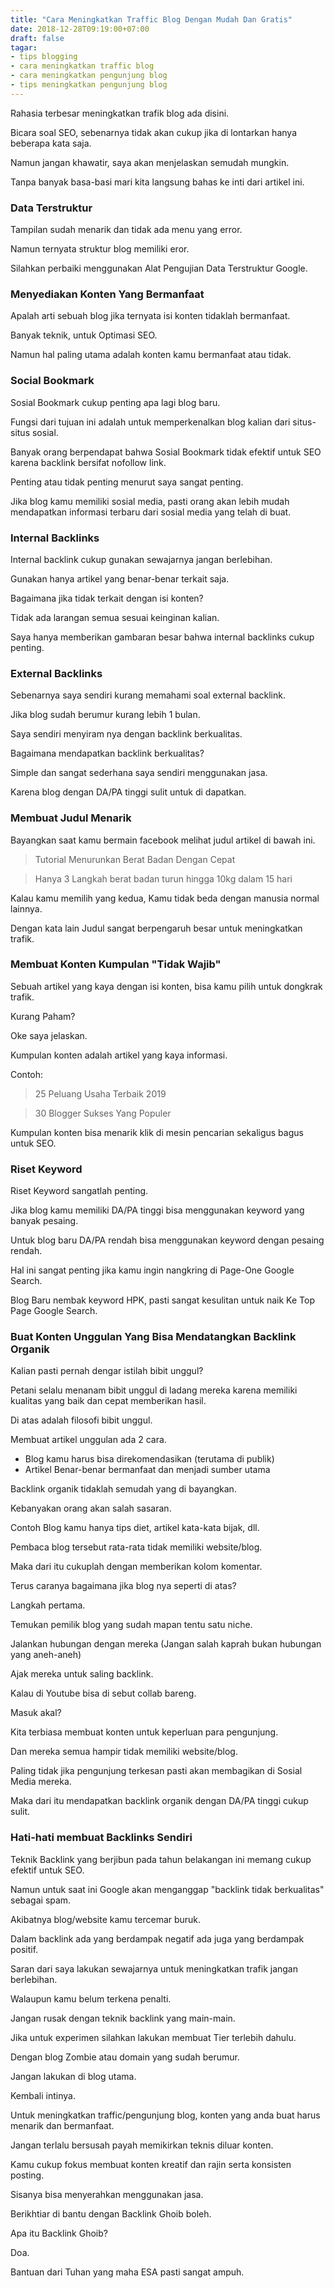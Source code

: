 ```yaml
---
title: "Cara Meningkatkan Traffic Blog Dengan Mudah Dan Gratis"
date: 2018-12-28T09:19:00+07:00
draft: false
tagar: 
- tips blogging
- cara meningkatkan traffic blog
- cara meningkatkan pengunjung blog
- tips meningkatkan pengunjung blog
---
```


Rahasia terbesar meningkatkan trafik blog ada disini.

Bicara soal SEO, sebenarnya tidak akan cukup jika di lontarkan hanya beberapa kata saja.

Namun jangan khawatir, saya akan menjelaskan semudah mungkin.

Tanpa banyak basa-basi mari kita langsung bahas ke inti dari artikel ini.

### Data Terstruktur

Tampilan sudah menarik dan tidak ada menu yang error.

Namun ternyata struktur blog memiliki eror.

Silahkan perbaiki menggunakan Alat Pengujian Data Terstruktur Google.

### Menyediakan Konten Yang Bermanfaat

Apalah arti sebuah blog jika ternyata isi konten tidaklah bermanfaat.

Banyak teknik, untuk Optimasi SEO.

Namun hal paling utama adalah konten kamu bermanfaat atau tidak.

### Social Bookmark

Sosial Bookmark cukup penting apa lagi blog baru.

Fungsi dari tujuan ini adalah untuk memperkenalkan blog kalian dari situs-situs sosial.

Banyak orang berpendapat bahwa Sosial Bookmark tidak efektif untuk SEO karena backlink bersifat nofollow link.

Penting atau tidak penting menurut saya sangat penting.

Jika blog kamu memiliki sosial media, pasti orang akan lebih mudah mendapatkan informasi terbaru dari sosial media yang telah di buat. 

### Internal Backlinks

Internal backlink cukup gunakan sewajarnya jangan berlebihan.

Gunakan hanya artikel yang benar-benar terkait saja.

Bagaimana jika tidak terkait dengan isi konten?

Tidak ada larangan semua sesuai keinginan kalian.

Saya hanya memberikan gambaran besar bahwa internal backlinks cukup penting.

### External Backlinks

Sebenarnya saya sendiri kurang memahami soal external backlink.

Jika blog sudah berumur kurang lebih 1 bulan.

Saya sendiri menyiram nya dengan backlink berkualitas.

Bagaimana mendapatkan backlink berkualitas?

Simple dan sangat sederhana saya sendiri menggunakan jasa.

Karena blog dengan DA/PA tinggi sulit untuk di dapatkan.

### Membuat Judul Menarik

Bayangkan saat kamu bermain facebook melihat judul artikel di bawah ini.

<blockquote>Tutorial Menurunkan Berat Badan Dengan Cepat</blockquote>

<blockquote>Hanya 3 Langkah berat badan turun hingga 10kg dalam 15 hari</blockquote>

Kalau kamu memilih yang kedua, Kamu tidak beda dengan manusia normal lainnya.

Dengan kata lain Judul sangat berpengaruh besar untuk meningkatkan trafik.

### Membuat Konten Kumpulan "Tidak Wajib"

Sebuah artikel yang kaya dengan isi konten, bisa kamu pilih untuk dongkrak trafik.

Kurang Paham?

Oke saya jelaskan.

Kumpulan konten adalah artikel yang kaya informasi.

Contoh: 
<blockquote>25 Peluang Usaha Terbaik 2019</blockquote>
<blockquote>30 Blogger Sukses Yang Populer</blockquote>

Kumpulan konten bisa menarik klik di mesin pencarian sekaligus bagus untuk SEO.

### Riset Keyword

Riset Keyword sangatlah penting.

Jika blog kamu memiliki DA/PA tinggi bisa menggunakan keyword yang banyak pesaing.

Untuk blog baru DA/PA rendah bisa menggunakan keyword dengan pesaing rendah.

Hal ini sangat penting jika kamu ingin nangkring di Page-One Google Search.

Blog Baru nembak keyword HPK, pasti sangat kesulitan untuk naik Ke Top Page Google Search.

### Buat Konten Unggulan Yang Bisa Mendatangkan Backlink Organik

Kalian pasti pernah dengar istilah bibit unggul?

Petani selalu menanam bibit unggul di ladang mereka karena memiliki kualitas yang baik dan cepat memberikan hasil.

Di atas adalah filosofi bibit unggul.

Membuat artikel unggulan ada 2 cara.

<ul>
<li>Blog kamu harus bisa direkomendasikan (terutama di publik)</li>
<li>Artikel Benar-benar bermanfaat dan menjadi sumber utama</li>
</ul>

Backlink organik tidaklah semudah yang di bayangkan.

Kebanyakan orang akan salah sasaran.

Contoh Blog kamu hanya tips diet, artikel kata-kata bijak, dll.

Pembaca blog tersebut rata-rata tidak memiliki website/blog.

Maka dari itu cukuplah dengan memberikan kolom komentar.

Terus caranya bagaimana jika blog nya seperti di atas?

Langkah pertama.

Temukan pemilik blog yang sudah mapan tentu satu niche.

Jalankan hubungan dengan mereka (Jangan salah kaprah bukan hubungan yang aneh-aneh)

Ajak mereka untuk saling backlink.

Kalau di Youtube bisa di sebut collab bareng.

Masuk akal?

Kita terbiasa membuat konten untuk keperluan para pengunjung.

Dan mereka semua hampir tidak memiliki website/blog.

Paling tidak jika pengunjung terkesan pasti akan membagikan di Sosial Media mereka.

Maka dari itu mendapatkan backlink organik dengan DA/PA tinggi cukup sulit.

### Hati-hati membuat Backlinks Sendiri

Teknik Backlink yang berjibun pada tahun belakangan ini memang cukup efektif untuk SEO.

Namun untuk saat ini Google akan menganggap "backlink tidak berkualitas" sebagai spam.

Akibatnya blog/website kamu tercemar buruk.

Dalam backlink ada yang berdampak negatif ada juga yang berdampak positif.

Saran dari saya lakukan sewajarnya untuk meningkatkan trafik jangan berlebihan.

Walaupun kamu belum terkena penalti.

Jangan rusak dengan teknik backlink yang main-main.

Jika untuk experimen silahkan lakukan membuat Tier terlebih dahulu.

Dengan blog Zombie atau domain yang sudah berumur.

Jangan lakukan di blog utama.

Kembali intinya.

Untuk meningkatkan traffic/pengunjung blog, konten yang anda buat harus menarik dan bermanfaat.

Jangan terlalu bersusah payah memikirkan teknis diluar konten.

Kamu cukup fokus membuat konten kreatif dan rajin serta konsisten posting.

Sisanya bisa menyerahkan menggunakan jasa.

Berikhtiar di bantu dengan Backlink Ghoib boleh.

Apa itu Backlink Ghoib?

Doa.

Bantuan dari Tuhan yang maha ESA pasti sangat ampuh.